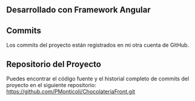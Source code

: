 ## Desarrollado con Framework Angular

## Commits
Los commits del proyecto están registrados en mi otra cuenta de GitHub. 

## Repositorio del Proyecto
Puedes encontrar el código fuente y el historial completo de commits del proyecto en el siguiente repositorio:
https://github.com/PMonticoli/ChocolateriaFront.git
